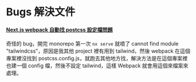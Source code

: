 # Bugs 解決文件
#### [Next.js webpack 自動找 postcss 設定檔問題](https://stackoverflow.com/questions/73142994/error-cannot-find-module-tailwindcss-next-js-application)  
奇怪的 bug，開完 monorepo 第一次 ```nx serve``` 就噴了 cannot find module "tailwindcss"，原因是我其他 project 裡有用到 tailwind，然後 webpack 在這個專案裡沒找到 postcss.config.js，就跑去其他地方找，解決方法是在這個專案裡也建一個 config 檔，然後不設定 tailwind，這樣 Webpack 就會用這個來檔案來處理。